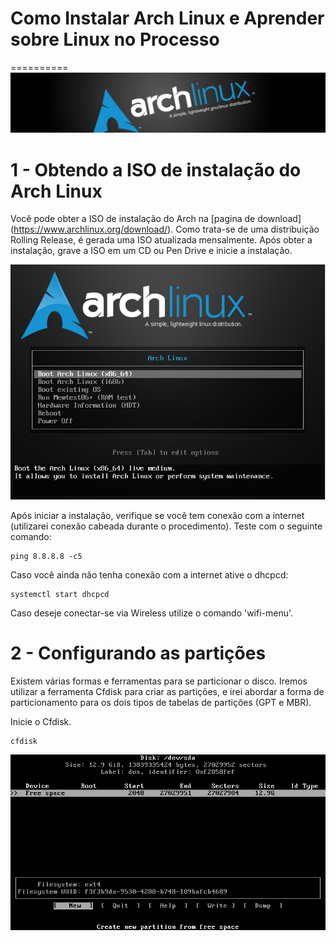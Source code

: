 # Como Instalar Arch Linux e Aprender sobre Linux no Processo
==========
![ArchLinux2](https://github.com/ALTGNULinux/installarch/blob/master/src/ArchLinux2.png)

1 - Obtendo a ISO de instalação do Arch Linux
==========
Você pode obter a ISO de instalação do Arch na [pagina de download] (https://www.archlinux.org/download/). Como trata-se de uma distribuição Rolling Release, é gerada uma ISO atualizada mensalmente. Após obter a instalação, grave a ISO em um CD ou Pen Drive e inicie a instalação.

![ArchLinux2](https://github.com/ALTGNULinux/installarch/blob/master/src/1.1.png)

Após iniciar a instalação, verifique se você tem conexão com a internet (utilizarei conexão cabeada durante o procedimento). Teste com o seguinte comando:
>
	ping 8.8.8.8 -c5

Caso você ainda não tenha conexão com a internet ative o dhcpcd:
>
	systemctl start dhcpcd

Caso deseje conectar-se via Wireless utilize o comando 'wifi-menu'.
 
2 - Configurando as partições
==========
Existem várias formas e ferramentas para se particionar o disco. Iremos utilizar a ferramenta Cfdisk para criar as partições, e irei abordar a forma de particionamento para os dois tipos de tabelas de partições (GPT e MBR).

Inicie o Cfdisk.
>
	cfdisk

![ArchLinux2](https://github.com/ALTGNULinux/installarch/blob/master/src/2.2.png)
